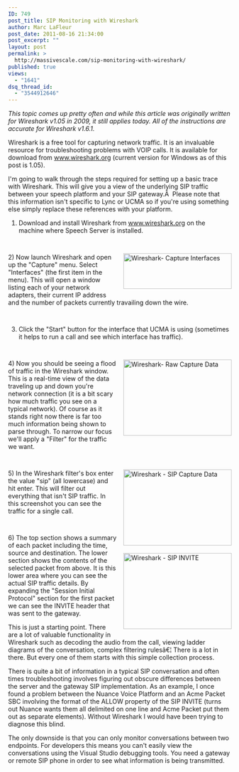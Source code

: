 ```yaml
---
ID: 749
post_title: SIP Monitoring with Wireshark
author: Marc LaFleur
post_date: 2011-08-16 21:34:00
post_excerpt: ""
layout: post
permalink: >
  http://massivescale.com/sip-monitoring-with-wireshark/
published: true
views:
  - "1641"
dsq_thread_id:
  - "3544912646"
---
```

<em>This topic comes up pretty often and while this article was originally written for Wireshark v1.05 in 2009, it still applies today. All of the instructions are accurate for Wireshark v1.6.1. </em>

Wireshark is a free tool for capturing network traffic. It is an invaluable resource for troubleshooting problems with VOIP calls. It is available for download from <a href="http://www.wireshark.org">www.wireshark.org</a> (current version for Windows as of this post is 1.05).

I'm going to walk through the steps required for setting up a basic trace with Wireshark. This will give you a view of the underlying SIP traffic between your speech platform and your SIP gateway.Â  Please note that this information isn't specific to Lync or UCMA so if you're using something else simply replace these references with your platform.

1) Download and install Wireshark from <a href="http://www.wireshark.org">www.wireshark.org</a> on the machine where Speech Server is installed.
<div style="width: 100%; padding-top: 15px;">

<a href="http://www.massivescale.com/blog_files/BasicSIPTroubleshootingwithWireshark_B0A1/WiresharkCaptureInterfaces.jpg" target="_blank"><img style="margin: 0px 0px 10px 15px; display: inline; border-width: 0px;" title="Wireshark- Capture Interfaces" src="http://www.massivescale.com/blog_files/BasicSIPTroubleshootingwithWireshark_B0A1/WiresharkCaptureInterfaces_thumb.jpg" alt="Wireshark- Capture Interfaces" width="244" height="80" align="right" border="0" /></a> 2) Now launch Wireshark and open up the "Capture" menu. Select "Interfaces" (the first item in the menu). This will open a window listing each of your network adapters, their current IP address and the number of packets currently travailing down the wire.

</div>
<div style="width: 100%; padding-top: 15px;">

3) Click the "Start" button for the interface that UCMA is using (sometimes it helps to run a call and see which interface has traffic).

</div>
<div style="width: 100%; padding-top: 15px;">

<a href="http://www.massivescale.com/blog_files/BasicSIPTroubleshootingwithWireshark_B0A1/WiresharkRawCaptureData.jpg" target="_blank"><img style="margin: 0px 0px 10px 15px; display: inline; border-width: 0px;" title="Wireshark- Raw Capture Data" src="http://www.massivescale.com/blog_files/BasicSIPTroubleshootingwithWireshark_B0A1/WiresharkRawCaptureData_thumb.jpg" alt="Wireshark- Raw Capture Data" width="244" height="171" align="right" border="0" /></a> 4) Now you should be seeing a flood of traffic in the Wireshark window. This is a real-time view of the data traveling up and down you're network connection (it is a bit scary how much traffic you see on a typical network). Of course as it stands right now there is far too much information being shown to parse through. To narrow our focus we'll apply a "Filter" for the traffic we want.

</div>
<div style="width: 100%; padding-top: 15px;">

<a href="http://www.massivescale.com/blog_files/BasicSIPTroubleshootingwithWireshark_B0A1/WiresharkSIPCaptureData.jpg" target="_blank"><img style="margin: 0px 0px 10px 15px; display: inline; border-width: 0px;" title="Wireshark - SIP Capture Data" src="http://www.massivescale.com/blog_files/BasicSIPTroubleshootingwithWireshark_B0A1/WiresharkSIPCaptureData_thumb.jpg" alt="Wireshark - SIP Capture Data" width="244" height="171" align="right" border="0" /></a> 5) In the Wireshark filter's box enter the value "sip" (all lowercase) and hit enter. This will filter out everything that isn't SIP traffic. In this screenshot you can see the traffic for a single call.

</div>
<div style="width: 100%; padding-top: 15px;">

<a href="http://www.massivescale.com/blog_files/BasicSIPTroubleshootingwithWireshark_B0A1/WiresharkSIPINVITE.jpg" target="_blank"><img style="margin: 7px 0px 10px 15px; display: inline; border-width: 0px;" title="Wireshark - SIP INVITE" src="http://www.massivescale.com/blog_files/BasicSIPTroubleshootingwithWireshark_B0A1/WiresharkSIPINVITE_thumb.jpg" alt="Wireshark - SIP INVITE" width="244" height="171" align="right" border="0" /></a>6) The top section shows a summary of each packet including the time, source and destination. The lower section shows the contents of the selected packet from above. It is this lower area where you can see the actual SIP traffic details. By expanding the "Session Initial Protocol" section for the first packet we can see the INVITE header that was sent to the gateway.

</div>
This is just a starting point. There are a lot of valuable functionality in Wireshark such as decoding the audio from the call, viewing ladder diagrams of the conversation, complex filtering rulesâ€¦ There is a lot in there. But every one of them starts with this simple collection process.

There is quite a bit of information in a typical SIP conversation and often times troubleshooting involves figuring out obscure differences between the server and the gateway SIP implementation. As an example, I once found a problem between the Nuance Voice Platform and an Acme Packet SBC involving the format of the ALLOW property of the SIP INVITE (turns out Nuance wants them all delimited on one line and Acme Packet put them out as separate elements). Without Wireshark I would have been trying to diagnose this blind.

The only downside is that you can only monitor conversations between two endpoints. For developers this means you can't easily view the conversations using the Visual Studio debugging tools. You need a gateway or remote SIP phone in order to see what information is being transmitted.